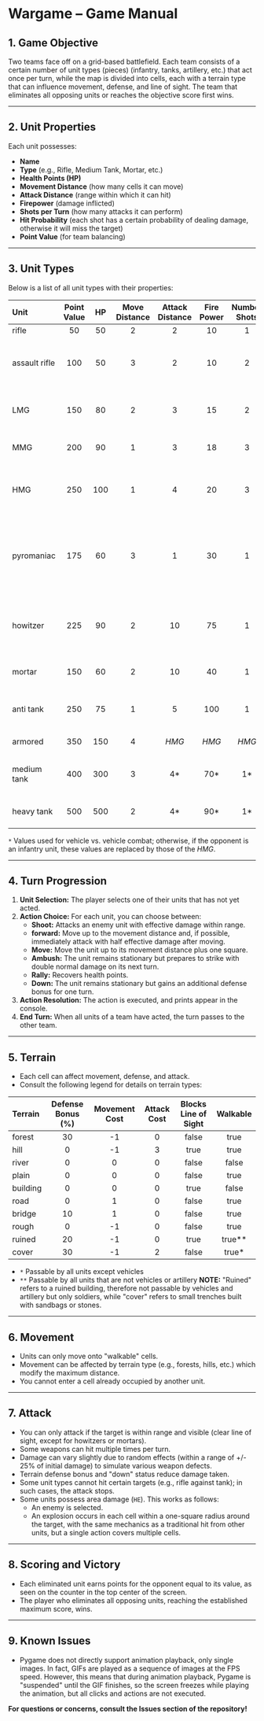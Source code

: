 # Wargame – Game Manual

## 1. Game Objective

Two teams face off on a grid-based battlefield. Each team consists of a certain number of unit types (pieces) (infantry, tanks, artillery, etc.) that act once per turn, while the map is divided into cells, each with a terrain type that can influence movement, defense, and line of sight. The team that eliminates all opposing units or reaches the objective score first wins.

---

## 2. Unit Properties

Each unit possesses:
- **Name**
- **Type** (e.g., Rifle, Medium Tank, Mortar, etc.)
- **Health Points (HP)**
- **Movement Distance** (how many cells it can move)
- **Attack Distance** (range within which it can hit)
- **Firepower** (damage inflicted)
- **Shots per Turn** (how many attacks it can perform)
- **Hit Probability** (each shot has a certain probability of dealing damage, otherwise it will miss the target)
- **Point Value** (for team balancing)

---

## 3. Unit Types
Below is a list of all unit types with their properties:

| Unit         | Point Value | HP  | Move Distance | Attack Distance | Fire Power | Number Shots | Hit Probability | Note                                                  |
| :------------ | :---------: | :-: | :-----------: | :-------------: | :--------: | :----------: | :-------------: | :---------------------------------------------------- |
| rifle         | 50          | 50  | 2             | 2               | 10         | 1            | 0.9             | Basic unit                                            |
| assault rifle | 100         | 50  | 3             | 2               | 10         | 2            | 0.85            | More mobile, higher volume of fire                    |
| LMG           | 150         | 80  | 2             | 3               | 15         | 2            | 0.75            | Support infantry, greater range/HP                    |
| MMG           | 200         | 90  | 1             | 3               | 18         | 3            | 0.7             | Heavy fire, slow, defensive                           |
| HMG           | 250         | 100 | 1             | 4               | 20         | 3            | 0.65            | Maximum anti-infantry fire, very slow                 |
| pyromaniac    | 175         | 60  | 3             | 1               | 30         | 1            | 0.8             | Close-quarters assault, very powerful but vulnerable, `HE` |
| howitzer      | 225         | 90  | 2             | 10              | 75         | 1            | 0.75            | Heavy artillery, powerful against vehicles, `HE`      |
| mortar        | 150         | 60  | 2             | 10              | 40         | 1            | 0.8             | Light indirect artillery, `HE`                        |
| anti tank     | 250         | 75  | 1             | 5               | 100        | 1            | 0.9             | Anti-tank specialist, lethal but vulnerable           |
| armored       | 350         | 150 | 4             | *HMG* | *HMG* | *HMG* | *HMG* | Infantry support                                      |
| medium tank   | 400         | 300 | 3             | 4* | 70* | 1* | 0.85* | Main battle tank, versatile                           |
| heavy tank    | 500         | 500 | 2             | 4* | 90* | 1* | 0.85* | Assault tank, very durable                            |

`*` Values used for vehicle vs. vehicle combat; otherwise, if the opponent is an infantry unit, these values are replaced by those of the *HMG*.

---

## 4. Turn Progression

1.  **Unit Selection:** The player selects one of their units that has not yet acted.
2.  **Action Choice:** For each unit, you can choose between:
    -   **Shoot:** Attacks an enemy unit with effective damage within range.
    -   **forward:** Move up to the movement distance and, if possible, immediately attack with half effective damage after moving.
    -   **Move:** Move the unit up to its movement distance plus one square.
    -   **Ambush:** The unit remains stationary but prepares to strike with double normal damage on its next turn.
    -   **Rally:** Recovers health points.
    -   **Down:** The unit remains stationary but gains an additional defense bonus for one turn.
3.  **Action Resolution:** The action is executed, and prints appear in the console.
4.  **End Turn:** When all units of a team have acted, the turn passes to the other team.

---

## 5. Terrain

- Each cell can affect movement, defense, and attack.
- Consult the following legend for details on terrain types:

| Terrain  | Defense Bonus (%) | Movement Cost | Attack Cost | Blocks Line of Sight | Walkable |
| :------- | :---------------: | :-----------: | :---------: | :------------------: | :------: |
| forest   | 30                | -1            | 0           | false                | true     |
| hill     | 0                 | -1            | 3           | true                 | true     |
| river    | 0                 | 0             | 0           | false                | false    |
| plain    | 0                 | 0             | 0           | false                | true     |
| building | 0                 | 0             | 0           | true                 | false    |
| road     | 0                 | 1             | 0           | false                | true     |
| bridge   | 10                | 1             | 0           | false                | true     |
| rough    | 0                 | -1            | 0           | false                | true     |
| ruined   | 20                | -1            | 0           | true                 | true** |
| cover    | 30                | -1            | 2           | false                | true* |

- `*` Passable by all units except vehicles
- `**` Passable by all units that are not vehicles or artillery
**NOTE:** "Ruined" refers to a ruined building, therefore not passable by vehicles and artillery but only soldiers, while "cover" refers to small trenches built with sandbags or stones.

---

## 6. Movement

- Units can only move onto "walkable" cells.
- Movement can be affected by terrain type (e.g., forests, hills, etc.) which modify the maximum distance.
- You cannot enter a cell already occupied by another unit.

---

## 7. Attack

- You can only attack if the target is within range and visible (clear line of sight, except for howitzers or mortars).
- Some weapons can hit multiple times per turn.
- Damage can vary slightly due to random effects (within a range of +/- 25% of initial damage) to simulate various weapon defects.
- Terrain defense bonus and "down" status reduce damage taken.
- Some unit types cannot hit certain targets (e.g., rifle against tank); in such cases, the attack stops.
- Some units possess area damage (`HE`). This works as follows:
  - An enemy is selected.
  - An explosion occurs in each cell within a one-square radius around the target, with the same mechanics as a traditional hit from other units, but a single action covers multiple cells.

---

## 8. Scoring and Victory

- Each eliminated unit earns points for the opponent equal to its value, as seen on the counter in the top center of the screen.
- The player who eliminates all opposing units, reaching the established maximum score, wins.

---

## 9. Known Issues
- Pygame does not directly support animation playback, only single images. In fact, GIFs are played as a sequence of images at the FPS speed. However, this means that during animation playback, Pygame is "suspended" until the GIF finishes, so the screen freezes while playing the animation, but all clicks and actions are not executed.

**For questions or concerns, consult the Issues section of the repository!**
